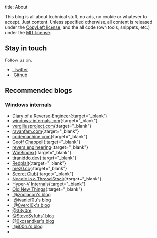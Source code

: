 title: About


This blog is all about technical stuff, no ads, no cookie or whatever to accept. Just content.
Unless specified otherwise, all content is released under the [CopyLeft license](https://www.gnu.org/licenses/copyleft.en.html), and the all code (own tools, snippets, etc.) under the [MIT license](https://opensource.org/licenses/MIT).


## Stay in touch ##

Follow us on:
 - <a class="fa fa-twitter" href="https://twitter.com/ctf_blahcat" target="_blank">&nbsp;Twitter</a>
 - <a class="fa fa-github" href="https://github.com/blahcat" target="_blank">&nbsp;Github</a>


## Recommended blogs ##

### Windows internals

  - [Diary of a Reverse-Engineer](https://doar-e.github.io/){:target="_blank"}
  - [windows-internals.com](https://windows-internals.com/){:target="_blank"}
  - [vergiliusproject.com](https://vergiliusproject.com){:target="_blank"}
  - [rayanfam.com](https://rayanfam.com/){:target="_blank"}
  - [codemachine.com](https://www.codemachine.com/){:target="_blank"}
  - [Geoff Chappell](https://www.geoffchappell.com/){:target="_blank"}
  - [revers.engineering](https://revers.engineering/){:target="_blank"}
  - [WinBindex](https://m417z.com/winbindex/){:target="_blank"}
  - [tiraniddo.dev](https://www.tiraniddo.dev){:target="_blank"}
  - [Redplait](http://redplait.blogspot.com/){:target="_blank"}
  - [mez0.cc](https://web.archive.org/web/20230304082023/https://mez0.cc/){:target="_blank"}
  - [Secret Club](https://secret.club/tags#windows){:target="_blank"}
  - [Needle in a Thread Stack](https://needleinathreadstack.wordpress.com/){:target="_blank"}
  - [Hyper-V Internals](https://hvinternals.blogspot.com/){:target="_blank"}
  - [Old New Things](https://devblogs.microsoft.com/oldnewthing/){:target="_blank"}
  - <a class="fa fa-github" target="_blank" href="https://scorpiosoftware.net/">&nbsp;@zodiacon's blog</a>
  - <a class="fa fa-github" target="_blank" href="https://www.ivanlef0u.tuxfamily.org/">&nbsp;@ivanlef0u's blog</a>
  - <a class="fa fa-github" target="_blank" href="https://0vercl0k.tuxfamily.org/bl0g/">&nbsp;@0vercl0k's blog</a>
  - <a class="fa fa-github" target="_blank" href="https://connormcgarr.github.io">@33y0re</a>
  - <a class="fa fa-github" target="_blank" href="https://syfuhs.net/">@SteveSyfuhs' blog</a>
  - <a class="fa fa-github" target="_blank" href="https://csandker.io/">@0xcsandker's blog</a>
  - <a class="fa fa-github" target="_blank" href="https://j00ru.vexillium.org/">&nbsp;@j00ru's blog</a>
  -
